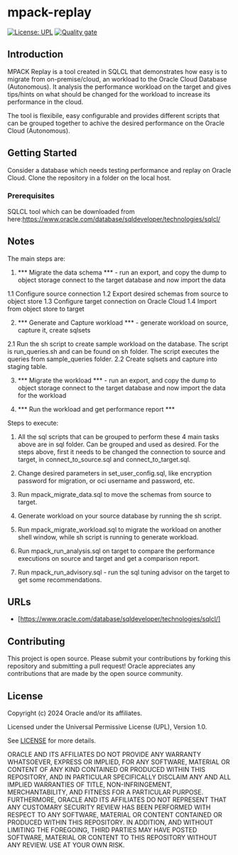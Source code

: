 # mpack-replay

[![License: UPL](https://img.shields.io/badge/license-UPL-green)](https://img.shields.io/badge/license-UPL-green) [![Quality gate](https://sonarcloud.io/api/project_badges/quality_gate?project=oracle-devrel_mpack-replay)](https://sonarcloud.io/dashboard?id=oracle-devrel_mpack-replay)

## Introduction
MPACK Replay is a tool created in SQLCL that demonstrates how easy is to migrate from on-premise/cloud, an workload to the Oracle Cloud Database (Autonomous). It analysis the performance workload on the target and gives tips/hints on what should be changed for the workload to increase its performance in the cloud.

The tool is flexibile, easy configurable and provides different scripts that can be grouped together to achive the desired performance on the Oracle Cloud (Autonomous).

## Getting Started
Consider a database which needs testing performance and replay on Oracle Cloud. 
Clone the repository in a folder on the local host. 

### Prerequisites
SQLCL tool which can be downloaded from here:https://www.oracle.com/database/sqldeveloper/technologies/sqlcl/

## Notes

The main steps are:

1. *** Migrate the data schema *** - run an export, and copy the dump to object storage connect to the target database and now import the data

1.1 Configure source connection
1.2 Export desired schemas from source to object store
1.3 Configure target connection on Oracle Cloud
1.4 Import from object store to target

2. *** Generate and Capture workload *** - generate workload on source, capture it, create sqlsets

2.1 Run the sh script to create sample workload on the database.
    The script is run_queries.sh and can be found on sh folder. The script executes the queries from sample_queries folder.
2.2 Create sqlsets and capture into staging table.

3. *** Migrate the workload *** - run an export, and copy the dump to object storage connect to the target database and now import the data for the workload

4. *** Run the workload and get performance report ***

Steps to execute:

1. All the sql scripts that can be grouped to perform these 4 main tasks above are in sql folder. Can be grouped and used as desired. For the steps above, first it needs to be changed the connection to source and target, in connect_to_source.sql and connect_to_target.sql.

2. Change desired parameters in set_user_config.sql, like encryption password for migration, or oci username and password, etc.

2. Run mpack_migrate_data.sql to move the schemas from source to target.

3. Generate workload on your source database by running the sh script.

4. Run mpack_migrate_workload.sql to migrate the workload on another shell window, while sh script is running to generate workload.

5. Run mpack_run_analysis.sql on target to compare the performance executions on source and target and get a comparison report.

6. Run mpack_run_advisory.sql - run the sql tuning advisor on the target to get some recommendations.

## URLs
* [https://www.oracle.com/database/sqldeveloper/technologies/sqlcl/]

## Contributing
This project is open source.  Please submit your contributions by forking this repository and submitting a pull request!  Oracle appreciates any contributions that are made by the open source community.

## License
Copyright (c) 2024 Oracle and/or its affiliates.

Licensed under the Universal Permissive License (UPL), Version 1.0.

See [LICENSE](LICENSE.txt) for more details.

ORACLE AND ITS AFFILIATES DO NOT PROVIDE ANY WARRANTY WHATSOEVER, EXPRESS OR IMPLIED, FOR ANY SOFTWARE, MATERIAL OR CONTENT OF ANY KIND CONTAINED OR PRODUCED WITHIN THIS REPOSITORY, AND IN PARTICULAR SPECIFICALLY DISCLAIM ANY AND ALL IMPLIED WARRANTIES OF TITLE, NON-INFRINGEMENT, MERCHANTABILITY, AND FITNESS FOR A PARTICULAR PURPOSE.  FURTHERMORE, ORACLE AND ITS AFFILIATES DO NOT REPRESENT THAT ANY CUSTOMARY SECURITY REVIEW HAS BEEN PERFORMED WITH RESPECT TO ANY SOFTWARE, MATERIAL OR CONTENT CONTAINED OR PRODUCED WITHIN THIS REPOSITORY. IN ADDITION, AND WITHOUT LIMITING THE FOREGOING, THIRD PARTIES MAY HAVE POSTED SOFTWARE, MATERIAL OR CONTENT TO THIS REPOSITORY WITHOUT ANY REVIEW. USE AT YOUR OWN RISK. 
